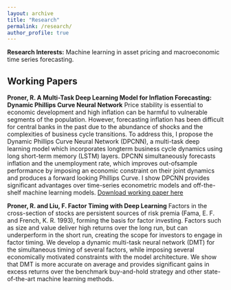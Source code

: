 ```yaml
---
layout: archive
title: "Research"
permalink: /research/
author_profile: true
---
```


**Research Interests:** Machine learning in asset pricing and macroeconomic time series forecasting.

## Working Papers
**Proner, R. A Multi-Task Deep Learning Model for Inflation Forecasting: Dynamic Phillips Curve Neural Network**
Price stability is essential to economic development and high inflation can be harmful to vulnerable segments of the population. However, forecasting inflation has been difficult for central banks in the past due to the abundance of shocks and the complexities of business cycle transitions. To address this, I propose the Dynamic Phillips Curve Neural Network (DPCNN), a multi-task deep learning model which incorporates longterm business cycle dynamics using long short-term memory (LSTM) layers. DPCNN simultaneously forecasts inflation and the unemployment rate, which improves out-ofsample performance by imposing an economic constraint on their joint dynamics and produces a forward looking Phillips Curve. I show DPCNN provides significant advantages over time-series econometric models and off-the-shelf machine learning models.  [Download working paper here](https://rproner1.github.io/files/ForecastingInflationWithDeepLearning.pdf)

**Proner, R. and Liu, F. Factor Timing with Deep Learning**
Factors in the cross-section of stocks are persistent sources of risk premia (Fama, E. F. and French, K. R. 1993), forming the basis for factor investing. Factors such as size and value deliver high returns over the long run, but can underperform in the short run, creating the scope for investors to engage in factor timing. We develop a dynamic multi-task neural network (DMT) for the simultaneous timing of several factors, while imposing several economically motivated constraints with the model architecture. We show that DMT is more accurate on average and provides significant gains in excess returns over the benchmark buy-and-hold strategy and other state-of-the-art machine learning methods.

